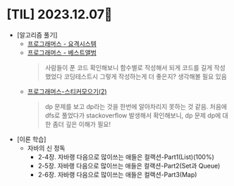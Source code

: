 # [TIL] 2023.12.07📒

* [알고리즘 풀기]
  * [프로그래머스 - 요격시스템](https://github.com/elephant97/PROGRAMMERS/blob/main/Java/Level%202/%EC%9A%94%EA%B2%A9%EC%8B%9C%EC%8A%A4%ED%85%9C.java)
  * [프로그래머스 - 베스트앨범](https://github.com/elephant97/PROGRAMMERS/blob/main/Java/Level%203/%EB%B2%A0%EC%8A%A4%ED%8A%B8%EC%95%A8%EB%B2%94.java)
    > 사람들이 푼 코드 확인해보니 함수별로 작성해서 되게 코드를 길게 작성했었다 코딩테스트시 그렇게 작성하는게 더 좋은지? 생각해볼 필요 있음
  * [프로그래머스-스티커모으기(2)](https://github.com/elephant97/PROGRAMMERS/blob/main/Java/Level%203/%EC%8A%A4%ED%8B%B0%EC%BB%A4%EB%AA%A8%EC%9C%BC%EA%B8%B0(2).java)
    > dp 문제를 보고 dp라는 것을 한번에 알아차리지 못하는 것 같음. 처음에 dfs로 풀었다가 stackoverflow 발생해서 확인해보니, dp 문제
    > dp에 대한 좀더 깊은 이해가 필요!
* [이론 학습]
  * 자바의 신 정독
    * 2-4장. 자바랭 다음으로 많이쓰는 애들은 컬랙션-Part1(List)(100%)
    * 2-5장. 자바랭 다음으로 많이쓰는 애들은 컬랙션-Part2(Set과 Queue)
    * 2-6장. 자바랭 다음으로 많이쓰는 애들은 컬랙션-Part3(Map)
